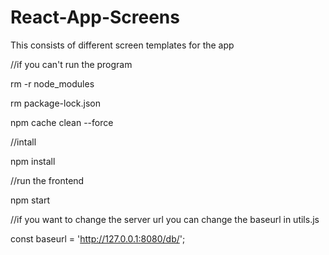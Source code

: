 # React-App-Screens
This consists of different screen templates for the app

//if you can't run the program

rm -r node_modules 

rm package-lock.json

npm cache clean --force

//intall 

npm install

//run the frontend

npm start

//if you want to change the server url you can change the baseurl in utils.js

const baseurl = 'http://127.0.0.1:8080/db/';
